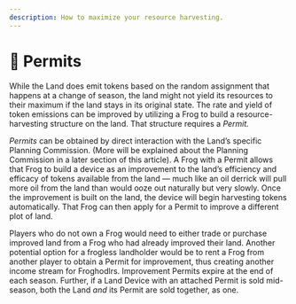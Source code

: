 ```yaml
---
description: How to maximize your resource harvesting.
---
```


# 📄 Permits

While the Land does emit tokens based on the random assignment that happens at a change of season, the land might not yield its resources to their maximum if the land stays in its original state. The rate and yield of token emissions can be improved by utilizing a Frog to build a resource-harvesting structure on the land. That structure requires a _Permit._

_Permits_ can be obtained by direct interaction with the Land’s specific Planning Commission. (More will be explained about the Planning Commission in a later section of this article). A Frog with a Permit allows that Frog to build a device as an improvement to the land’s efficiency and efficacy of tokens available from the land — much like an oil derrick will pull more oil from the land than would ooze out naturally but very slowly. Once the improvement is built on the land, the device will begin harvesting tokens automatically. That Frog can then apply for a Permit to improve a different plot of land.

Players who do not own a Frog would need to either trade or purchase improved land from a Frog who had already improved their land. Another potential option for a frogless landholder would be to rent a Frog from another player to obtain a Permit for improvement, thus creating another income stream for Froghodlrs. Improvement Permits expire at the end of each season. Further, if a Land Device with an attached Permit is sold mid-season, both the Land _and_ its Permit are sold together, as one.

